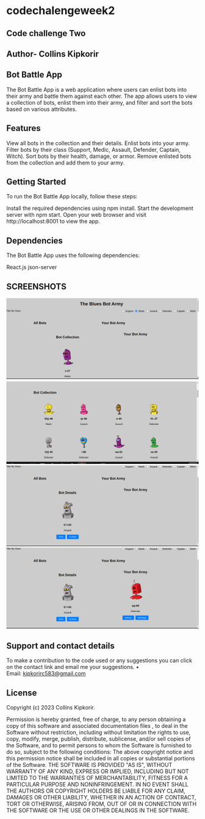 # codechalengeweek2
## Code challenge Two
## Author- Collins Kipkorir
## Bot Battle App
The Bot Battle App is a web application where users can enlist bots into their army and battle them against each other. The app allows users to view a collection of bots, enlist them into their army, and filter and sort the bots based on various attributes.

## Features
View all bots in the collection and their details.
Enlist bots into your army.
Filter bots by their class (Support, Medic, Assault, Defender, Captain, Witch).
Sort bots by their health, damage, or armor.
Remove enlisted bots from the collection and add them to your army.
## Getting Started
To run the Bot Battle App locally, follow these steps:


Install the required dependencies using npm install.
Start the development server with npm start.
Open your web browser and visit http://localhost:8001 to view the app.
## Dependencies
The Bot Battle App uses the following dependencies:

React.js
json-server

## SCREENSHOTS 
<img src="./1.png">
<img src="./2.png">
<img src="./3.png">


<img src="./5.png">


## Support and contact details 
To make a contribution to the code used or any suggestions you can click on the contact link and email me your suggestions.
    • Email: kipkorirc583@gmail.com
## License
 Copyright (c) 2023 Collins Kipkorir.

Permission is hereby granted, free of charge, to any person obtaining a copy of this software and associated documentation files , to deal in the Software without restriction, including without limitation the rights to use, copy, modify, merge, publish, distribute, sublicense, and/or sell copies of the Software, and to permit persons to whom the Software is furnished to do so, subject to the following conditions:
The above copyright notice and this permission notice shall be included in all copies or substantial portions of the Software.
THE SOFTWARE IS PROVIDED "AS IS", WITHOUT WARRANTY OF ANY KIND, EXPRESS OR IMPLIED, INCLUDING BUT NOT LIMITED TO THE WARRANTIES OF MERCHANTABILITY, FITNESS FOR A PARTICULAR PURPOSE AND NONINFRINGEMENT. IN NO EVENT SHALL THE AUTHORS OR COPYRIGHT HOLDERS BE LIABLE FOR ANY CLAIM, DAMAGES OR OTHER LIABILITY, WHETHER IN AN ACTION OF CONTRACT, TORT OR OTHERWISE, ARISING FROM, OUT OF OR IN CONNECTION WITH THE SOFTWARE OR THE USE OR OTHER DEALINGS IN THE SOFTWARE.
